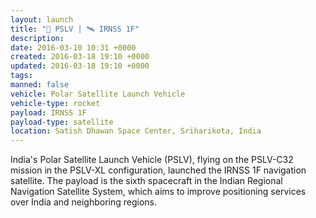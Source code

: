```yaml
---
layout: launch
title: "🚀 PSLV | 🛰 IRNSS 1F"
description:
date: 2016-03-10 10:31 +0000
created: 2016-03-18 19:10 +0000
updated: 2016-03-18 19:10 +0000
tags:
manned: false
vehicle: Polar Satellite Launch Vehicle
vehicle-type: rocket
payload: IRNSS 1F
payload-type: satellite
location: Satish Dhawan Space Center, Sriharikota, India
---
```


India's Polar Satellite Launch Vehicle (PSLV), flying on the PSLV-C32 mission in the PSLV-XL configuration, launched the IRNSS 1F navigation satellite. The payload is the sixth spacecraft in the Indian Regional Navigation Satellite System, which aims to improve positioning services over India and neighboring regions.
